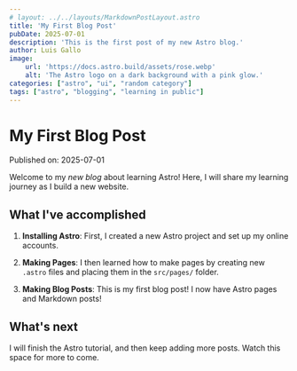```yaml
---
# layout: ../../layouts/MarkdownPostLayout.astro
title: 'My First Blog Post'
pubDate: 2025-07-01
description: 'This is the first post of my new Astro blog.'
author: Luis Gallo
image:
    url: 'https://docs.astro.build/assets/rose.webp'
    alt: 'The Astro logo on a dark background with a pink glow.'
categories: ["astro", "ui", "random category"]
tags: ["astro", "blogging", "learning in public"]
---
```

# My First Blog Post

Published on: 2025-07-01

Welcome to my _new blog_ about learning Astro! Here, I will share my learning journey as I build a new website.

## What I've accomplished

1. **Installing Astro**: First, I created a new Astro project and set up my online accounts.

2. **Making Pages**: I then learned how to make pages by creating new `.astro` files and placing them in the `src/pages/` folder.

3. **Making Blog Posts**: This is my first blog post! I now have Astro pages and Markdown posts!

## What's next

I will finish the Astro tutorial, and then keep adding more posts. Watch this space for more to come.